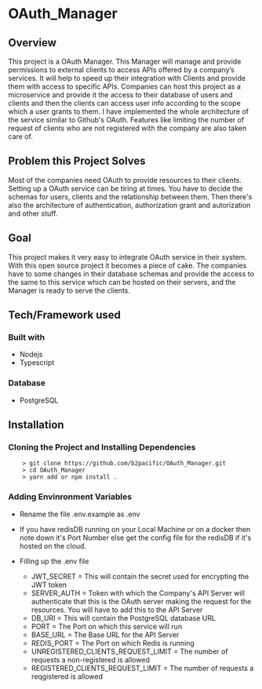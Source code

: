 # OAuth_Manager

## Overview

This project is a OAuth Manager. This Manager will manage and provide permissions to external clients to access APIs offered by a company’s services. It will help to speed up their integration with Clients and provide them with access to specific APIs.
Companies can host this project as a microservice and provide it the access to their database of users and clients and then the clients can access user info according to the scope which a user grants to them. I have implemented the whole architecture of the service similar to Github's OAuth.
Features like limiting the number of request of clients who are not registered with the company are also taken care of.

## Problem this Project Solves

Most of the companies need OAuth to provide resources to their clients. Setting up a OAuth service can be tiring at times. You have to decide the schemas for users, clients and the relationship between them. Then there's also the architecture of authentication, authorization grant and autorization and other stuff. 

## Goal

This project makes it very easy to integrate OAuth service in their system. With this open source project it becomes a piece of cake. The companies have to some changes in their database schemas and provide the access to the same to this service which can be hosted on their servers, and the Manager is ready to serve the clients.

## Tech/Framework used

### Built with

* Nodejs
* Typescript

### Database

* PostgreSQL

## Installation

### Cloning the Project and Installing Dependencies

```
    > git clone https://github.com/b2pacific/OAuth_Manager.git
    > cd OAuth_Manager
    > yarn add or npm install .
```

### Adding Envinronment Variables

* Rename the file .env.example as .env

* If you have redisDB running on your Local Machine or on a docker then note down it's Port Number else get the config file for the redisDB if it's hosted on the cloud.

* Filling up the .env file

    * JWT_SECRET = This will contain the secret used for encrypting the JWT token
    * SERVER_AUTH = Token with which the Company's API Server will authenticate that this is the OAuth server making the request for the resources. You will have to add this to the API Server
    * DB_URI = This will contain the PostgreSQL database URL
    * PORT = The Port on which this service will run
    * BASE_URL = The Base URL for the API Server
    * REDIS_PORT = The Port on which Redis is running
    * UNREGISTERED_CLIENTS_REQUEST_LIMIT = The number of requests a non-registered is allowed
    * REGISTERED_CLIENTS_REQUEST_LIMIT = The number of requests a reqgistered is allowed
